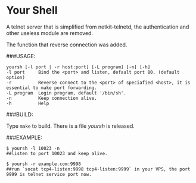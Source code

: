 Your Shell
==========
A telnet server that is simplified from netkit-telnetd, the authentication and other useless module are removed.

The function that reverse connection was added.

###USAGE:

	yoursh [-l port | -r host:port] [-L program] [-n] [-h]
	-l port     Bind the <port> and listen, default port 80. (default option)
	-r          Reverse connect to the <port> of speciafied <host>, it is essential to make port forwarding.
	-L program  Login program, default '/bin/sh'.
	-n          Keep connection alive.
	-h          Help

###BUILD:

Type `make` to build.
There is a file *yoursh* is released.

###EXAMPLE:

	$ yoursh -l 10023 -n
	##listen to port 10023 and keep alive.

	$ yoursh -r example.com:9998 
	##run `socat tcp4-listen:9998 tcp4-listen:9999` in your VPS, the port 9999 is telnet service port now.


